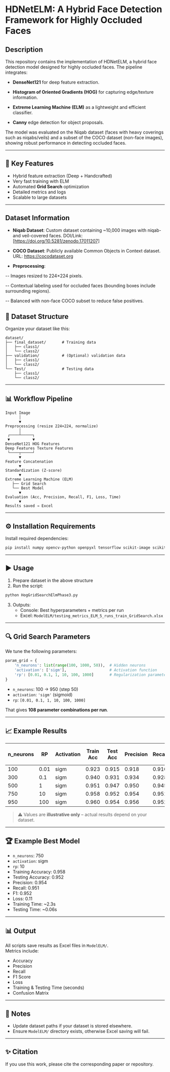 # HDNetELM: A Hybrid Face Detection Framework for Highly Occluded Faces

## Description
This repository contains the implementation of HDNetELM, a hybrid face detection model designed for highly occluded faces. The pipeline integrates:

- **DenseNet121** for deep feature extraction.

- **Histogram of Oriented Gradients (HOG)** for capturing edge/texture information.

- **Extreme Learning Machine (ELM)** as a lightweight and efficient classifier.

- **Canny** edge detection for object proposals.

The model was evaluated on the Niqab dataset (faces with heavy coverings such as niqabs/veils) and a subset of the COCO dataset (non-face images), showing robust performance in detecting occluded faces.


---

## 🔑 Key Features
- Hybrid feature extraction (Deep + Handcrafted)
- Very fast training with ELM
- Automated **Grid Search** optimization
- Detailed metrics and logs
- Scalable to large datasets

---

## Dataset Information
* **Niqab Dataset**: Custom dataset containing ~10,000 images with niqab- and veil-covered faces. DOI/Link: [https://doi.org/10.5281/zenodo.17011207]

* **COCO Dataset**: Publicly available Common Objects in Context dataset. URL: https://cocodataset.org

* **Preprocessing**:

-- Images resized to 224×224 pixels.

-- Contextual labeling used for occluded faces (bounding boxes include surrounding regions).

-- Balanced with non-face COCO subset to reduce false positives.

## 📂 Dataset Structure

Organize your dataset like this:

```
dataset/
├── final_dataset/       # Training data
│   ├── class1/
│   └── class2/
├── validation/          # (Optional) validation data
│   ├── class1/
│   └── class2/
└── Test/                # Testing data
    ├── class1/
    └── class2/
```

---

## 📊 Workflow Pipeline

```
Input Image
      │
      ▼
Preprocessing (resize 224×224, normalize)
      │
 ┌────┴─────┐
 ▼          ▼
DenseNet121 HOG Features
Deep Features Texture Features
 └────┬─────┘
      ▼
Feature Concatenation
      ▼
Standardization (Z-score)
      ▼
Extreme Learning Machine (ELM)
   ├── Grid Search
   └── Best Model
      ▼
Evaluation (Acc, Precision, Recall, F1, Loss, Time)
      ▼
Results saved → Excel
```

---

## ⚙️ Installation Requirements

Install required dependencies:

```bash
pip install numpy opencv-python openpyxl tensorflow scikit-image scikit-learn hpelm pandas
```

---


## ▶️ Usage

1. Prepare dataset in the above structure  
2. Run the script:

```bash
python HogGridSearchElmPhase3.py
```

3. Outputs:
   - Console: Best hyperparameters + metrics per run
   - Excel: `ModelELM/testing_metrics_ELM_5_runs_train_GridSearch.xlsx`

---

## 🔍 Grid Search Parameters

We tune the following parameters:

```python
param_grid = {
    'n_neurons': list(range(100, 1000, 50)),  # Hidden neurons
    'activation': ['sigm'],                   # Activation function
    'rp': [0.01, 0.1, 1, 10, 100, 1000]       # Regularization parameter
}
```

- `n_neurons`: 100 → 950 (step 50)  
- `activation`: `'sigm'` (sigmoid)  
- `rp`: `[0.01, 0.1, 1, 10, 100, 1000]`  

That gives **108 parameter combinations per run**.

---


## 📈 Example Results

| n_neurons | RP   | Activation | Train Acc | Test Acc | Precision | Recall | F1   | Loss | Train Time (s) | Test Time (s) |
|-----------|------|------------|-----------|----------|-----------|--------|------|------|----------------|---------------|
| 100       | 0.01 | sigm       | 0.923     | 0.915    | 0.918     | 0.910  | 0.914| 0.23 | 1.24           | 0.03          |
| 300       | 0.1  | sigm       | 0.940     | 0.931    | 0.934     | 0.928  | 0.931| 0.19 | 1.56           | 0.04          |
| 500       | 1    | sigm       | 0.951     | 0.947    | 0.950     | 0.945  | 0.947| 0.14 | 2.02           | 0.05          |
| 750       | 10   | sigm       | 0.958     | 0.952    | 0.954     | 0.951  | 0.952| 0.11 | 2.34           | 0.06          |
| 950       | 100  | sigm       | 0.960     | 0.954    | 0.956     | 0.952  | 0.954| 0.10 | 2.89           | 0.07          |

> ⚠️ Values are **illustrative only** – actual results depend on your dataset.

---

## 🏆 Example Best Model
- `n_neurons`: 750  
- `activation`: sigm  
- `rp`: 10  
- Training Accuracy: 0.958  
- Testing Accuracy: 0.952  
- Precision: 0.954  
- Recall: 0.951  
- F1: 0.952  
- Loss: 0.11  
- Training Time: ~2.3s  
- Testing Time: ~0.06s  

---

## 📊 Output

All scripts save results as Excel files in `ModelELM/`.  
Metrics include:

- Accuracy  
- Precision  
- Recall  
- F1 Score  
- Loss  
- Training & Testing Time (seconds)  
- Confusion Matrix  

---

## 📌 Notes
- Update dataset paths if your dataset is stored elsewhere.
- Ensure `ModelELM/` directory exists, otherwise Excel saving will fail.

---

## ✨ Citation
If you use this work, please cite the corresponding paper or repository.
